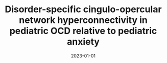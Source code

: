 ---
title: "Disorder-specific cingulo-opercular network hyperconnectivity in pediatric OCD relative to pediatric anxiety"
collection: publications
category: manuscripts
permalink: /publication/2021-cingulo-opercular-ocd-vs-anxiety/
date: 2023-01-01
venue: "Psychological Medicine"
excerpt: "Our findings indicate that previously noted network connectivity differences in pediatric patients with OCD were likely not attributable to co-morbid anxiety disorders. Moreover, these results suggest that specific patterns of hyperconnectivity within CON and between CON and OST circuitry may characterize OCD relative to non-OCD anxiety disorders in youth."
paperurl: "https://pubmed.ncbi.nlm.nih.gov/37010220/"
citation: 'Becker HC, Norman LJ, Yang H, Monk CS, Phan KL, Taylor SF, Liu Y, Mannella K, Fitzgerald KD. Disorder-specific cingulo-opercular network hyperconnectivity in pediatric OCD relative to pediatric anxiety. Psychol Med. 2023 Mar;53(4):1468-1478. doi: 10.1017/S0033291721003044. Epub 2021 Aug 16. PMID: 37010220; PMCID: PMC10009399.'
---